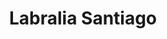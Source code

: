 ---
title: "Labralia Santiago"
url: /santiago-de-compostela/labralia-santiago/
shop: Landwirtschaftlich
---